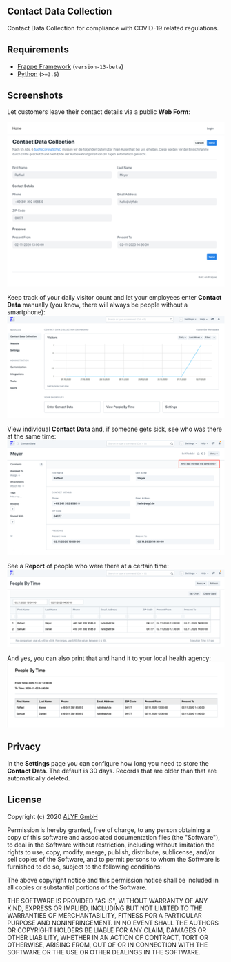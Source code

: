 ## Contact Data Collection

Contact Data Collection for compliance with COVID-19 related regulations.

## Requirements

* [Frappe Framework](https://frappeframework.com/) (`version-13-beta`)
* [Python](https://www.python.org/) (`>=3.5`)

## Screenshots

Let customers leave their contact details via a public **Web Form**:

![](docs/img/web_form.png)

Keep track of your daily visitor count and let your employees enter **Contact Data** manually (you know, there will always be people without a smartphone):
![](docs/img/desk.png)

View individual **Contact Data** and, if someone gets sick, see who was there at the same time:
![](docs/img/contact_data.png)

See a **Report** of people who were there at a certain time:
![](docs/img/report_view.png)

And yes, you can also print that and hand it to your local health agency:
![](docs/img/report_print.png)

## Privacy

In the **Settings** page you can configure how long you need to store the **Contact Data**. The default is 30 days. Records that are older than that are automatically deleted.

## License

Copyright (c) 2020 [ALYF GmbH](https://alyf.de)

Permission is hereby granted, free of charge, to any person obtaining a copy of this software and associated documentation files (the "Software"), to deal in the Software without restriction, including without limitation the rights to use, copy, modify, merge, publish, distribute, sublicense, and/or sell copies of the Software, and to permit persons to whom the Software is furnished to do so, subject to the following conditions:

The above copyright notice and this permission notice shall be included in all copies or substantial portions of the Software.

THE SOFTWARE IS PROVIDED "AS IS", WITHOUT WARRANTY OF ANY KIND, EXPRESS OR IMPLIED, INCLUDING BUT NOT LIMITED TO THE WARRANTIES OF MERCHANTABILITY, FITNESS FOR A PARTICULAR PURPOSE AND NONINFRINGEMENT. IN NO EVENT SHALL THE AUTHORS OR COPYRIGHT HOLDERS BE LIABLE FOR ANY CLAIM, DAMAGES OR OTHER LIABILITY, WHETHER IN AN ACTION OF CONTRACT, TORT OR OTHERWISE, ARISING FROM, OUT OF OR IN CONNECTION WITH THE SOFTWARE OR THE USE OR OTHER DEALINGS IN THE SOFTWARE.
